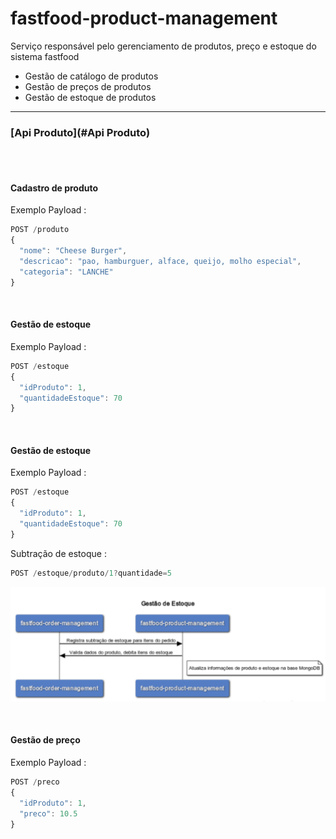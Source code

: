 # fastfood-product-management
Serviço responsável pelo gerenciamento de produtos, preço e estoque do sistema fastfood


- Gestão de catálogo de produtos
- Gestão de preços de produtos
- Gestão de estoque de produtos
***
### [Api Produto](#Api Produto)

<br>
<br>

#### **Cadastro de produto**

Exemplo Payload :
```javascript
POST /produto
{
  "nome": "Cheese Burger",
  "descricao": "pao, hamburguer, alface, queijo, molho especial",
  "categoria": "LANCHE"
}
```
</br>

#### **Gestão de estoque**

Exemplo Payload :
```javascript
POST /estoque
{
  "idProduto": 1,
  "quantidadeEstoque": 70
}
```

<br>

#### **Gestão de estoque**

Exemplo Payload :
```javascript
POST /estoque
{
  "idProduto": 1,
  "quantidadeEstoque": 70
}
```

Subtração de estoque :
```javascript
POST /estoque/produto/1?quantidade=5
```

![Fluxo subtracao_estoque](imagens/fluxo-subtracao-estoque.png)

<br>

#### **Gestão de preço**

Exemplo Payload :
```javascript
POST /preco
{
  "idProduto": 1,
  "preco": 10.5
}
```

<br>